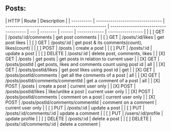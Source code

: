 ## Posts:

| HTTP       | Route                            | Description                                       |
| ---------- | -------------------------------- | ------------------------------------------------- | ------------------------------------- | --- | -------- | ------ | ------------- | ----------------- |
| [ ] GET    | /posts/:id/comments              | get post comments                                 |
| [ ] GET    | /posts/:id/likes                 | get post likes                                    |
| [ ] GET    | /posts/:id                       | get post & its comments(count), likes(count)      |
| [ ] POST   | /posts                           | create a post                                     |
| [ ] PUT    | /posts/:id                       | update a post                                     |
| [ ] DELETE | /posts/:id                       | delete post, comments, likes                      |
| [X] GET    | /posts                           | get posts                                         | get posts in relation to current user |
| [X] GET    | /posts/postId                    | get posts, likes and comments count using post id | all                                   |
| [X] GET    | /posts/postId/likes              | get post likes using post id                      | get                                   |
| [X] GET    | /posts/postId/comments           | get all the comments of a post                    | all                                   |
| [X] GET    | /posts/postId/comments/commentId | get a comment of a post                           | all                                   |     | [X] POST | /posts | create a post | current user only |
| [X] POST   | /posts/postId/likes              | like/unlike a post                                | current user only                     |
| [X] POST   | /posts/postId/comments           | comment on a post                                 | current user only                     |
| [X] POST   | /posts/postId/comments/commentId | comment on a comment                              | current user only                     |
| [ ] PUT    | /posts/:id                       | update a post                                     |
| [ ] PUT    | /posts/:id/comments/:id          | update a comment                                  |
| [ ] PUT    | /users/:id/profile               | update profile                                    |
| [ ] DELETE | /posts/:id                       | delete a post                                     |
| [ ] DELETE | /posts/:id/comments/:id          | delete a comment                                  |
